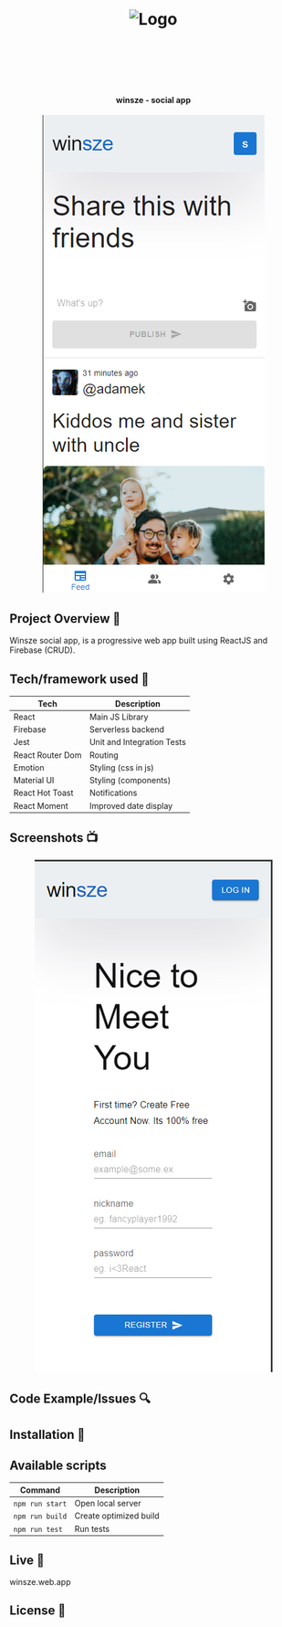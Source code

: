 <h1 align="center">

<br>

<p align="center">
<img src=""  alt="Logo">
</p>

<br>

<br>

</h1>

<h4 align="center">winsze - social app</h4>

<p align="center">
  <a >
      <img src="public/assets/screens/auth-feed.png" alt="auth-feed">
  </a>
</p>

## Project Overview 🎉

Winsze social app, is a progressive web app built using ReactJS and Firebase
(CRUD).

## Tech/framework used 🔧

| Tech             | Description                |
| ---------------- | -------------------------- |
| React            | Main JS Library            |
| Firebase         | Serverless backend         |
| Jest             | Unit and Integration Tests |
| React Router Dom | Routing                    |
| Emotion          | Styling (css in js)        |
| Material UI      | Styling (components)       |
| React Hot Toast  | Notifications              |
| React Moment     | Improved date display      |

## Screenshots 📺

<p align="center">
    <img src="public/assets/screens/unauth-mobile.png" alt="unauth-mobile">
</p>

## Code Example/Issues 🔍

## Installation 💾

## Available scripts

| Command         | Description            |
| --------------- | ---------------------- |
| `npm run start` | Open local server      |
| `npm run build` | Create optimized build |
| `npm run test`  | Run tests              |

## Live 📍

winsze.web.app

## License 🔱
